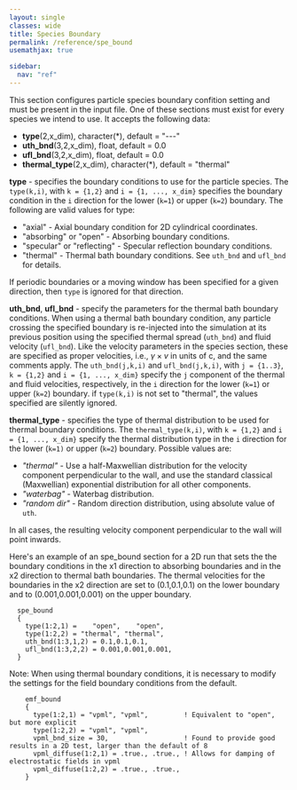 ```yaml
---
layout: single
classes: wide
title: Species Boundary
permalink: /reference/spe_bound
usemathjax: true

sidebar:
  nav: "ref"
---
```


This section configures particle species boundary confition setting and
must be present in the input file. One of these sections must exist for
every species we intend to use. It accepts the following data:

- **type**(2,x_dim), character(\*), default = "---"
- **uth_bnd**(3,2,x_dim), float, default = 0.0
- **ufl_bnd**(3,2,x_dim), float, default = 0.0
- **thermal_type**(2,x_dim), character(\*), default = "thermal"

**type** - specifies the boundary conditions to use for the particle
species. The `type(k,i)`, with `k = {1,2}` and `i = {1, ..., x_dim}` specifies the
boundary condition in the `i` direction for the lower (`k=1`) or upper (`k=2`)
boundary. The following are valid values for type:

- "axial" - Axial boundary condition for 2D cylindrical coordinates.
- "absorbing" or "open" - Absorbing boundary conditions.
- "specular" or "reflecting" - Specular reflection boundary conditions.
- "thermal" - Thermal bath boundary conditions. See `uth_bnd` and
  `ufl_bnd` for details.

If periodic boundaries or a moving window has been specified for a given
direction, then `type` is ignored for that direction.

**uth_bnd**, **ufl_bnd** - specify the parameters for the thermal bath
boundary conditions. When using a thermal bath boundary condition, any
particle crossing the specified boundary is re-injected into the
simulation at its previous position using the specified thermal spread
(`uth_bnd`) and fluid velocity (`ufl_bnd`). Like the velocity parameters
in the species section, these are specified as proper velocities, i.e.,
$\gamma \times v$ in units of c, and the same comments apply. The `uth_bnd(j,k,i)`
and `ufl_bnd(j,k,i)`, with `j = {1..3}`, `k = {1,2}` and `i = {1, ..., x_dim}`
specify the `j` component of the thermal and fluid velocities,
respectively, in the `i` direction for the lower (`k=1`) or upper (`k=2`)
boundary. if `type(k,i)` is not set to "thermal", the values specified are
silently ignored.

**thermal_type** - specifies the type of thermal distribution to be used
for thermal boundary conditions. The `thermal_type(k,i)`, with `k = {1,2}` and `i
= {1, ..., x_dim}` specify the thermal distribution type in the `i`
direction for the lower (`k=1)` or upper (`k=2`) boundary. Possible values
are:

- _"thermal"_ - Use a half-Maxwellian distribution for the velocity
  component perpendicular to the wall, and use the standard classical
  (Maxwellian) exponential distribution for all other components.
- _"waterbag"_ - Waterbag distribution.
- _"random dir"_ - Random direction distribution, using absolute value
  of `uth`.

In all cases, the resulting velocity component perpendicular to the wall
will point inwards.

Here's an example of an spe_bound section for a 2D run that sets the the
boundary conditions in the x1 direction to absorbing boundaries and in
the x2 direction to thermal bath boundaries. The thermal velocities for
the boundaries in the x2 direction are set to (0.1,0.1,0.1) on the lower
boundary and to (0.001,0.001,0.001) on the upper boundary.

```text
  spe_bound
  {
    type(1:2,1) =    "open",    "open",
    type(1:2,2) = "thermal", "thermal",
    uth_bnd(1:3,1,2) = 0.1,0.1,0.1,
    ufl_bnd(1:3,2,2) = 0.001,0.001,0.001,
  }
```

Note: When using thermal boundary conditions, it is necessary to modify the
settings for the field boundary conditions from the default.

```text
    emf_bound
    {
      type(1:2,1) = "vpml", "vpml",         ! Equivalent to "open", but more explicit
      type(1:2,2) = "vpml", "vpml",
      vpml_bnd_size = 30,                   ! Found to provide good results in a 2D test, larger than the default of 8
      vpml_diffuse(1:2,1) = .true., .true., ! Allows for damping of electrostatic fields in vpml
      vpml_diffuse(1:2,2) = .true., .true.,
    }
```
